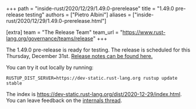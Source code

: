 +++
path = "inside-rust/2020/12/29/1.49.0-prerelease"
title = "1.49.0 pre-release testing"
authors = ["Pietro Albini"]
aliases = ["inside-rust/2020/12/29/1.49.0-prerelease.html"]

[extra]
team = "The Release Team"
team_url = "https://www.rust-lang.org/governance/teams/release"
+++

The 1.49.0 pre-release is ready for testing. The release is scheduled for this
Thursday, December 31st. [Release notes can be found here.][relnotes]

You can try it out locally by running:

```plain
RUSTUP_DIST_SERVER=https://dev-static.rust-lang.org rustup update stable
```

The index is <https://dev-static.rust-lang.org/dist/2020-12-29/index.html>. You
can leave feedback on the [internals thread][internals].

[#76980]: https://github.com/rust-lang/rust/issues/76980
[relnotes]: https://github.com/rust-lang/rust/blob/master/RELEASES.md#version-1490-2020-12-31
[internals]: https://internals.rust-lang.org/t/rust-1-49-0-pre-release-testing/13690
